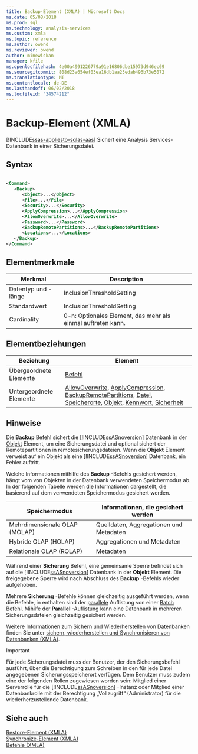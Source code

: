 ```yaml
---
title: Backup-Element (XMLA) | Microsoft Docs
ms.date: 05/08/2018
ms.prod: sql
ms.technology: analysis-services
ms.custom: xmla
ms.topic: reference
ms.author: owend
ms.reviewer: owend
author: minewiskan
manager: kfile
ms.openlocfilehash: 4e00a4991226779a91e16806dbe15973d946ec69
ms.sourcegitcommit: 808d23a654ef03ea16db1aa23edab496b73e5072
ms.translationtype: MT
ms.contentlocale: de-DE
ms.lasthandoff: 06/02/2018
ms.locfileid: "34574212"
---
```

# <a name="backup-element-xmla"></a>Backup-Element (XMLA)
[!INCLUDE[ssas-appliesto-sqlas-aas](../../../includes/ssas-appliesto-sqlas-aas.md)]
  Sichert eine Analysis Services-Datenbank in einer Sicherungsdatei.  
  
## <a name="syntax"></a>Syntax  
  
```xml  
  
<Command>  
   <Backup>  
      <Object>...</Object>  
      <File>...</File>  
      <Security>...</Security>  
      <ApplyCompression>...</ApplyCompression>  
      <AllowOverwrite>...</AllowOverwrite>  
      <Password>...</Password>  
      <BackupRemotePartitions>...</BackupRemotePartitions>  
      <Locations>...</Locations>  
   </Backup>  
</Command>  
```  
  
## <a name="element-characteristics"></a>Elementmerkmale  
  
|Merkmal|Description|  
|--------------------|-----------------|  
|Datentyp und -länge|InclusionThresholdSetting|  
|Standardwert|InclusionThresholdSetting|  
|Cardinality|0-n: Optionales Element, das mehr als einmal auftreten kann.|  
  
## <a name="element-relationships"></a>Elementbeziehungen  
  
|Beziehung|Element|  
|------------------|-------------|  
|Übergeordnete Elemente|[Befehl](../../../analysis-services/xmla/xml-elements-properties/command-element-xmla.md)|  
|Untergeordnete Elemente|[AllowOverwrite](../../../analysis-services/xmla/xml-elements-properties/allowoverwrite-element-xmla.md), [ApplyCompression](../../../analysis-services/xmla/xml-elements-properties/applycompression-element-xmla.md), [BackupRemotePartitions](../../../analysis-services/xmla/xml-elements-properties/backupremotepartitions-element-xmla.md), [Datei](../../../analysis-services/xmla/xml-elements-properties/file-element-xmla.md), [Speicherorte](../../../analysis-services/xmla/xml-elements-properties/locations-element-xmla.md), [ Objekt](../../../analysis-services/xmla/xml-elements-properties/object-element-xmla.md), [Kennwort](../../../analysis-services/xmla/xml-elements-properties/password-element-xmla.md), [Sicherheit](../../../analysis-services/xmla/xml-elements-properties/security-element-xmla.md)|  
  
## <a name="remarks"></a>Hinweise  
 Die **Backup** Befehl sichert die [!INCLUDE[ssASnoversion](../../../includes/ssasnoversion-md.md)] Datenbank in der [Objekt](../../../analysis-services/xmla/xml-elements-properties/object-element-xmla.md) Element, um eine Sicherungsdatei und optional sichert der Remotepartitionen in remotesicherungsdateien. Wenn die **Objekt** Element verweist auf ein Objekt als eine [!INCLUDE[ssASnoversion](../../../includes/ssasnoversion-md.md)] Datenbank, ein Fehler auftritt.  
  
 Welche Informationen mithilfe des **Backup** -Befehls gesichert werden, hängt vom von Objekten in der Datenbank verwendeten Speichermodus ab. In der folgenden Tabelle werden die Informationen dargestellt, die basierend auf dem verwendeten Speichermodus gesichert werden.  
  
|Speichermodus|Informationen, die gesichert werden|  
|------------------|-----------------------------------|  
|Mehrdimensionale OLAP (MOLAP)|Quelldaten, Aggregationen und Metadaten|  
|Hybride OLAP (HOLAP)|Aggregationen und Metadaten|  
|Relationale OLAP (ROLAP)|Metadaten|  
  
 Während einer **Sicherung** Befehl, eine gemeinsame Sperre befindet sich auf die [!INCLUDE[ssASnoversion](../../../includes/ssasnoversion-md.md)] Datenbank in der **Objekt** Element. Die freigegebene Sperre wird nach Abschluss des **Backup** -Befehls wieder aufgehoben.  
  
 Mehrere **Sicherung** -Befehle können gleichzeitig ausgeführt werden, wenn die Befehle, in enthalten sind der [parallele](../../../analysis-services/xmla/xml-elements-properties/parallel-element-xmla.md) Auflistung von einer [Batch](../../../analysis-services/xmla/xml-elements-commands/batch-element-xmla.md) Befehl. Mihilfe der **Parallel** -Auflistung kann eine Datenbank in mehreren Sicherungsdateien gleichzeitig gesichert werden.  
  
 Weitere Informationen zum Sichern und Wiederherstellen von Datenbanken finden Sie unter [sichern, wiederherstellen und Synchronisieren von Datenbanken &#40;XMLA&#41;](../../../analysis-services/multidimensional-models-scripting-language-assl-xmla/backing-up-restoring-and-synchronizing-databases-xmla.md).  
  
> [!IMPORTANT]  
>  Für jede Sicherungsdatei muss der Benutzer, der den Sicherungsbefehl ausführt, über die Berechtigung zum Schreiben in den für jede Datei angegebenen Sicherungsspeicherort verfügen. Dem Benutzer muss zudem eine der folgenden Rollen zugewiesen worden sein: Mitglied einer Serverrolle für die [!INCLUDE[ssASnoversion](../../../includes/ssasnoversion-md.md)] -Instanz oder Mitglied einer Datenbankrolle mit der Berechtigung „Vollzugriff“ (Administrator) für die wiederherzustellende Datenbank.  
  
## <a name="see-also"></a>Siehe auch
 [Restore-Element &#40;XMLA&#41;](../../../analysis-services/xmla/xml-elements-commands/restore-element-xmla.md)   
 [Synchronize-Element &#40;XMLA&#41;](../../../analysis-services/xmla/xml-elements-commands/synchronize-element-xmla.md)   
 [Befehle &#40;XMLA&#41;](../../../analysis-services/xmla/xml-elements-commands/xml-elements-commands.md)  
  
  
